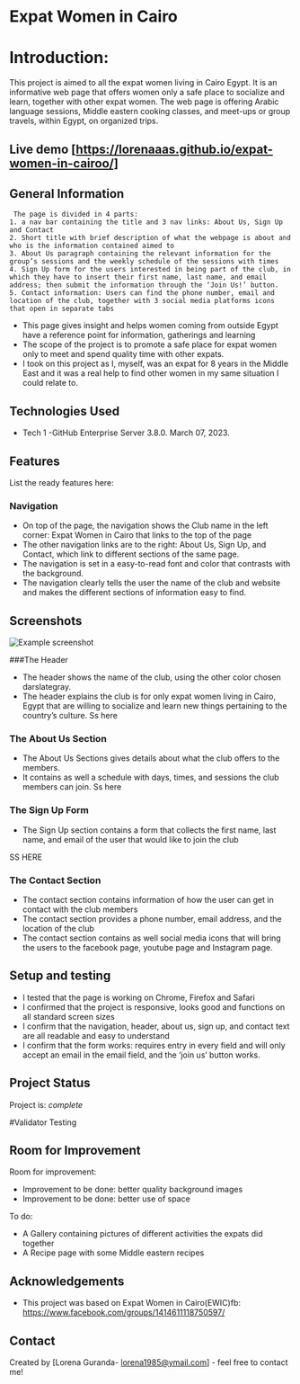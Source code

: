 # Expat Women in Cairo

# Introduction:

This project is aimed to all the expat women living in Cairo Egypt. It is an informative web page that offers women only a safe place to socialize and learn, together with other expat women. The web page is offering Arabic language sessions, Middle eastern cooking classes, and meet-ups or group travels, within Egypt, on organized trips.

## Live demo [https://lorenaaas.github.io/expat-women-in-cairoo/]


## General Information
	 The page is divided in 4 parts:
	1. a nav bar containing the title and 3 nav links: About Us, Sign Up and Contact
	2. Short title with brief description of what the webpage is about and who is the information contained aimed to
	3. About Us paragraph containing the relevant information for the group’s sessions and the weekly schedule of the sessions with times
	4. Sign Up form for the users interested in being part of the club, in which they have to insert their first name, last name, and email address; then submit the information through the ‘Join Us!’ button.
	5. Contact information: Users can find the phone number, email and location of the club, together with 3 social media platforms icons that open in separate tabs
	
- This page gives insight and helps women coming from outside Egypt have a reference point for information, gatherings and learning
- The scope of the project is to promote a safe place for expat women only to meet and spend quality time with other expats.
- I took on this project as I, myself, was an expat for 8 years in the Middle East and it was a real help to find other women in my same situation I could relate to.


## Technologies Used
- Tech 1 -GitHub Enterprise Server 3.8.0. March 07, 2023.




## Features
List the ready features here:
### Navigation
-	On top of the page, the navigation shows the Club name in the left corner: Expat Women in Cairo that links to the top of the page
-	The other navigation links are to the right: About Us, Sign Up, and Contact, which link to different sections of the same page.
-	The navigation is set in a easy-to-read font and color that contrasts with the background.
-	The navigation clearly tells the user the name of the club and website and makes the different sections of information easy to find.



## Screenshots
![Example screenshot](./img/screenshot.png)

###The Header
-	The header shows the name of the club, using the other color chosen darslategray.
-	The header explains the club is for only expat women living in Cairo, Egypt that are willing to socialize and learn new things pertaining to the country’s culture.
Ss here

### The About Us Section
-	The About Us Sections gives details about what the club offers to the members.
-	It contains as well a schedule with days, times, and sessions the club members can join.
Ss here

### The Sign Up Form
-	The Sign Up section contains a form that collects the first name, last name, and email of the user that would like to join the club

SS HERE


### The Contact Section
-	The contact section contains information of how the user can get in contact with the club members
-	The contact section provides a phone number, email address, and the location of the club
-	The contact section contains as well social media icons that will bring the users to the facebook page, youtube page and Instagram page.





## Setup and testing
-	I tested that the page is working on Chrome, Firefox and Safari
-	I confirmed that the project is responsive, looks good and functions on all standard screen sizes 
-	I confirm that the navigation, header, about us, sign up, and contact text are all readable and easy to understand
-	I confirm that the form works: requires entry in every field and will only accept an email in the email field, and the ‘join us’ button works.

## Project Status
Project is: _complete_ 

#Validator Testing



## Room for Improvement

Room for improvement:
- Improvement to be done: better quality background images
- Improvement to be done: better use of space 

To do:
- A Gallery containing pictures of different activities the expats did together
- A Recipe page with some Middle eastern recipes


## Acknowledgements
- This project was based on Expat Women in Cairo(EWIC)fb: https://www.facebook.com/groups/1414611118750597/


## Contact
Created by [Lorena Guranda- lorena1985@ymail.com] - feel free to contact me!

